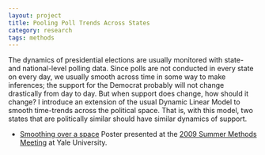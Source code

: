 ```yaml
---
layout: project
title: Pooling Poll Trends Across States
category: research
tags: methods
---
```


The dynamics of presidential elections are usually monitored with
state- and national-level polling data. Since polls are not conducted
in every state on every day, we usually smooth across time in some way
to make inferences; the support for the Democrat probably will not
change drastically from day to day. But when support does change, how
should it change? I introduce an extension of the usual Dynamic Linear
Model to smooth time-trends across the political space. That is, with
this model, two states that are politically similar should have
similar dynamics of support.


* [Smoothing over a space][poster] Poster presented at the
  [2009 Summer Methods Meeting][polmeth09] at Yale University.


[poster]: files/papers/polls-poster.pdf
[polmeth09]: http://polmeth.wustl.edu/conferences/methods2009/index.html
